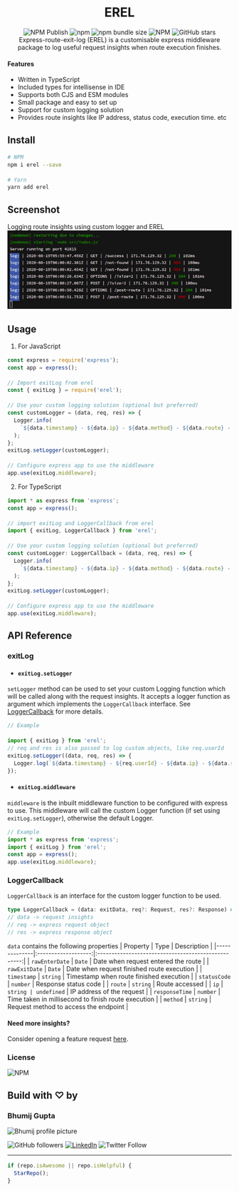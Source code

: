 <div align="center"> 
<h1>EREL</h1>
<img src="https://github.com/bhumijgupta/erel/workflows/NPM%20Publish/badge.svg" alt="NPM Publish"> <img alt="npm" src="https://img.shields.io/npm/v/erel"> <img alt="npm bundle size" src="https://img.shields.io/bundlephobia/min/erel?color=green"> <img alt="NPM" src="https://img.shields.io/npm/l/erel"> <img alt="GitHub stars" src="https://img.shields.io/github/stars/bhumijgupta/erel?style=plastic"><br/>
Express-route-exit-log (EREL) is a customisable express middleware package to log useful request insights when route execution finishes.
</div>

#### Features

- Written in TypeScript
- Included types for intellisense in IDE
- Supports both CJS and ESM modules
- Small package and easy to set up
- Support for custom logging solution
- Provides route insights like IP address, status code, execution time. etc

## Install

```bash
# NPM
npm i erel --save

# Yarn
yarn add erel
```

## Screenshot

Logging route insights using custom logger and EREL  
![Demo screenshot](https://github.com/bhumijgupta/erel/raw/master/assets/screenshot.png)

## Usage

1. For JavaScript

```javascript
const express = require('express');
const app = express();

// Import exitLog from erel
const { exitLog } = require('erel');

// Use your custom logging solution (optional but preferred)
const customLogger = (data, req, res) => {
  Logger.info(
    `${data.timestamp} - ${data.ip} - ${data.method} - ${data.route} - ${data.statusCode} - ${data.responseTime}`,
  );
};
exitLog.setLogger(customLogger);

// Configure express app to use the middleware
app.use(exitLog.middleware);
```

2. For TypeScript

```typescript
import * as express from 'express';
const app = express();

// import exitLog and LoggerCallback from erel
import { exitLog, LoggerCallback } from 'erel';

// Use your custom logging solution (optional but preferred)
const customLogger: LoggerCallback = (data, req, res) => {
  Logger.info(
    `${data.timestamp} - ${data.ip} - ${data.method} - ${data.route} - ${data.statusCode} - ${data.responseTime}`,
  );
};
exitLog.setLogger(customLogger);

// Configure express app to use the middleware
app.use(exitLog.middleware);
```

## API Reference

### exitLog

- #### `exitLog.setLogger`

`setLogger` method can be used to set your custom Logging function which will be called along with the request insights.
It accepts a logger function as argument which implements the `LoggerCallback` interface. See [LoggerCallback](#LoggerCallback) for more details.

```typescript
// Example

import { exitLog } from 'erel';
// req and res is also passed to log custom objects, like req.userId
exitLog.setLogger((data, req, res) => {
  Logger.log(`${data.timestamp} - ${req.userId} - ${data.ip} - ${data.statusCode}`);
});
```

- #### `exitLog.middleware`

`middleware` is the inbuilt middleware function to be configured with express to use. This middleware will call the custom Logger function (if set using `exitLog.setLogger`), otherwise the default Logger.

```typescript
// Example
import * as express from 'express';
import { exitLog } from 'erel';
const app = express();
app.use(exitLog.middleware);
```

### LoggerCallback

`LoggerCallback` is an interface for the custom logger function to be used.

```typescript
type LoggerCallback = (data: exitData, req?: Request, res?: Response) => void;
// data -> request insights
// req -> express request object
// res -> express response object
```

`data` contains the following properties
| Property | Type | Description |
|--------------|:-------------------:|:---------------------------------------------------:|
| `rawEnterDate` | `Date` | Date when request entered the route |
| `rawExitDate` | `Date` | Date when request finished route execution |
| `timestamp` | `string` | Timestamp when route finished execution |
| `statusCode` | `number` | Response status code |
| `route` | `string` | Route accessed |
| `ip` | `string | undefined` | IP address of the request |
| `responseTime` | `number` | Time taken in millisecond to finish route execution |
| `method` | `string` | Request method to access the endpoint |

#### Need more insights?

Consider opening a feature request [here](https://github.com/bhumijgupta/erel/issues/new).

### License

<img alt="NPM" src="https://img.shields.io/npm/l/erel">

## Build with ♡ by

### Bhumij Gupta

<img src="https://avatars.githubusercontent.com/bhumijgupta?size=200" alt="Bhumij profile picture">

![GitHub followers](https://img.shields.io/github/followers/bhumijgupta?label=Follow&style=social) [![LinkedIn](https://img.shields.io/static/v1.svg?label=connect&message=@bhumijgupta&color=success&logo=linkedin&style=flat&logoColor=white)](https://www.linkedin.com/in/bhumijgupta/) ![Twitter Follow](https://img.shields.io/twitter/follow/bhumijgupta?style=social)

---

```javascript
if (repo.isAwesome || repo.isHelpful) {
  StarRepo();
}
```
